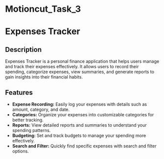 # Motioncut_Task_3
# Expenses Tracker

## Description

Expenses Tracker is a personal finance application that helps users manage and track their expenses effectively. It allows users to record their spending, categorize expenses, view summaries, and generate reports to gain insights into their financial habits.

## Features

- **Expense Recording:** Easily log your expenses with details such as amount, category, and date.
- **Categories:** Organize your expenses into customizable categories for better tracking.
- **Reports:** View detailed reports and summaries to understand your spending patterns.
- **Budgeting:** Set and track budgets to manage your spending more effectively.
- **Search and Filter:** Quickly find specific expenses with search and filter options.
